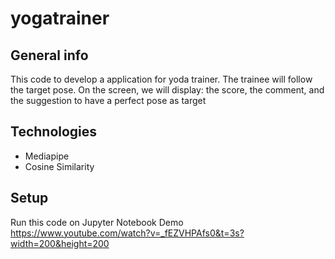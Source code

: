 # yogatrainer

## General info
This code to develop a application for yoda trainer.
The trainee will follow the target pose.
On the screen, we will display: the score, the comment, and the suggestion to have a perfect pose as target
	
## Technologies
+ Mediapipe
+ Cosine Similarity
	
## Setup
Run this code on Jupyter Notebook
Demo
https://www.youtube.com/watch?v=_fEZVHPAfs0&t=3s?width=200&height=200